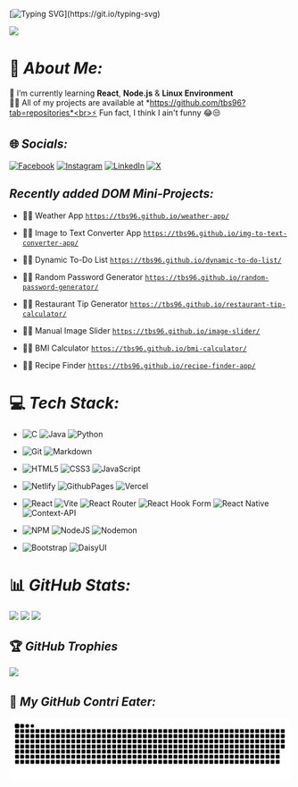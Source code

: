 [![Typing SVG](https://readme-typing-svg.demolab.com?font=consolas&weight=900&size=30&duration=4500&pause=500&color=AAFFF0&center=true&vCenter=true&random=false&width=1000&height=50&lines=Hi+there!+%F0%9F%91%8B;I'm+Prantik!;A+passionate+Web+Developer;From+Kolkata%2C+India.)](https://git.io/typing-svg)

[![](https://visitcount.itsvg.in/api?id=tbs96&icon=10&color=13)](https://visitcount.itsvg.in)

# 💫 *About Me:*
🌱 I’m currently learning **React**, **Node.js** & **Linux Environment**<br>👨‍💻 All of my projects are available at *https://github.com/tbs96?tab=repositories*<br>⚡ Fun fact, I think I ain't funny 😂😒

## 🌐 *Socials:*
[![Facebook](https://img.shields.io/badge/Facebook-%231877F2.svg?logo=Facebook&logoColor=white)](https://facebook.com/theblacksheep96) [![Instagram](https://img.shields.io/badge/Instagram-%23E4405F.svg?logo=Instagram&logoColor=white)](https://instagram.com/9.theblacksheep.6) [![LinkedIn](https://img.shields.io/badge/LinkedIn-%230077B5.svg?logo=linkedin&logoColor=white)](https://linkedin.com/in/prantikghosh96/) [![X](https://img.shields.io/badge/X-black.svg?logo=X&logoColor=white)](https://x.com/9theblacksheep6) 

## *Recently added DOM Mini-Projects:*

- 👨‍💻 Weather App [`https://tbs96.github.io/weather-app/`](https://tbs96.github.io/weather-app/)

- 👨‍💻 Image to Text Converter App [`https://tbs96.github.io/img-to-text-converter-app/`](https://tbs96.github.io/img-to-text-converter-app/)

- 👨‍💻 Dynamic To-Do List [`https://tbs96.github.io/dynamic-to-do-list/`](https://tbs96.github.io/dynamic-to-do-list/)

- 👨‍💻 Random Password Generator [`https://tbs96.github.io/random-password-generator/`](https://tbs96.github.io/random-password-generator/)

- 👨‍💻 Restaurant Tip Generator [`https://tbs96.github.io/restaurant-tip-calculator/`](https://tbs96.github.io/restaurant-tip-calculator/)

- 👨‍💻 Manual Image Slider [`https://tbs96.github.io/image-slider/`](https://tbs96.github.io/image-slider/)

- 👨‍💻 BMI Calculator [`https://tbs96.github.io/bmi-calculator/`](https://tbs96.github.io/bmi-calculator/)

- 👨‍💻 Recipe Finder [`https://tbs96.github.io/recipe-finder-app/`](https://tbs96.github.io/recipe-finder-app/)

# 💻 *Tech Stack:*
- ![C](https://img.shields.io/badge/c-%2300599C.svg?style=for-the-badge&logo=c&logoColor=white) ![Java](https://img.shields.io/badge/java-%23ED8B00.svg?style=for-the-badge&logo=openjdk&logoColor=white) ![Python](https://img.shields.io/badge/python-3670A0?style=for-the-badge&logo=python&logoColor=ffdd54)

- ![Git](https://img.shields.io/badge/git-%23F05033.svg?style=for-the-badge&logo=git&logoColor=white) ![Markdown](https://img.shields.io/badge/markdown-%23000000.svg?style=for-the-badge&logo=markdown&logoColor=white)

- ![HTML5](https://img.shields.io/badge/html5-%23E34F26.svg?style=for-the-badge&logo=html5&logoColor=white) ![CSS3](https://img.shields.io/badge/css3-%231572B6.svg?style=for-the-badge&logo=css3&logoColor=white) ![JavaScript](https://img.shields.io/badge/javascript-%23323330.svg?style=for-the-badge&logo=javascript&logoColor=%23F7DF1E)

- ![Netlify](https://img.shields.io/badge/netlify-%23000000.svg?style=for-the-badge&logo=netlify&logoColor=#00C7B7) ![GithubPages](https://img.shields.io/badge/github%20pages-121013?style=for-the-badge&logo=github&logoColor=white) ![Vercel](https://img.shields.io/badge/vercel-%23000000.svg?style=for-the-badge&logo=vercel&logoColor=white)

- ![React](https://img.shields.io/badge/react-%2320232a.svg?style=for-the-badge&logo=react&logoColor=%2361DAFB) ![Vite](https://img.shields.io/badge/vite-%23646CFF.svg?style=for-the-badge&logo=vite&logoColor=white) ![React Router](https://img.shields.io/badge/React_Router-CA4245?style=for-the-badge&logo=react-router&logoColor=white) ![React Hook Form](https://img.shields.io/badge/React%20Hook%20Form-%23EC5990.svg?style=for-the-badge&logo=reacthookform&logoColor=white) ![React Native](https://img.shields.io/badge/react_native-%2320232a.svg?style=for-the-badge&logo=react&logoColor=%2361DAFB) ![Context-API](https://img.shields.io/badge/Context--Api-000000?style=for-the-badge&logo=react)

- ![NPM](https://img.shields.io/badge/NPM-%23CB3837.svg?style=for-the-badge&logo=npm&logoColor=white) ![NodeJS](https://img.shields.io/badge/node.js-6DA55F?style=for-the-badge&logo=node.js&logoColor=white) ![Nodemon](https://img.shields.io/badge/NODEMON-%23323330.svg?style=for-the-badge&logo=nodemon&logoColor=%BBDEAD)

- ![Bootstrap](https://img.shields.io/badge/bootstrap-%238511FA.svg?style=for-the-badge&logo=bootstrap&logoColor=white) ![DaisyUI](https://img.shields.io/badge/daisyui-5A0EF8?style=for-the-badge&logo=daisyui&logoColor=white)

# 📊 *GitHub Stats:*
![](https://github-readme-streak-stats.herokuapp.com/?user=tbs96&theme=radical&hide_border=true)
![](https://github-readme-stats.vercel.app/api?username=tbs96&theme=radical&hide_border=true&include_all_commits=true&count_private=true)
![](https://github-readme-stats.vercel.app/api/top-langs/?username=tbs96&theme=radical&hide_border=true&include_all_commits=true&count_private=false&layout=compact)

## 🏆 *GitHub Trophies*
![](https://github-profile-trophy.vercel.app/?username=tbs96&theme=radical&no-frame=false&no-bg=true&margin-w=4)

<!-- ## 🔝 *Top Contributed Repo*
![](https://github-contributor-stats.vercel.app/api?username=tbs96&limit=5&theme=radical&combine_all_yearly_contributions=true) -->

## 🐍 *My GitHub Contri Eater:*

![snake gif](https://github.com/TBS96/TBS96/blob/output/github-contribution-grid-snake-dark.svg)



<!-- Proudly created with GPRM ( https://gprm.itsvg.in ) -->
